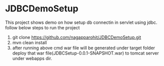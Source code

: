 # JDBCDemoSetup
This project shows demo on how setup db connectin in servlet using jdbc. follow below steps to run the project
1. git clone https://github.com/nagapparohit/JDBCDemoSetup.git
2. mvn clean install
3. after running above cmd war file will be generated under target folder deploy that war file(JDBCSetup-0.0.1-SNAPSHOT.war) to tomcat server under webapps dir.
